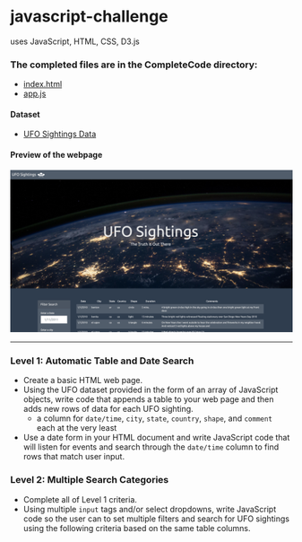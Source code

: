 # javascript-challenge
uses JavaScript, HTML, CSS, D3.js

### The completed files are in the CompleteCode directory: 
* [index.html](UFO-level-1_and_2/CompleteCode/index.html)
* [app.js](UFO-level-1_and_2/CompleteCode/static/js/app.js)
#### Dataset
* [UFO Sightings Data](UFO-level-1_and_2/CompleteCode/static/js/data.js)
#### Preview of the webpage
![preview](UFO-level-1_and_2/CompleteCode/static/images/preview.png)

- - -
### Level 1: Automatic Table and Date Search
* Create a basic HTML web page.
* Using the UFO dataset provided in the form of an array of JavaScript objects, write code that appends a table to your web page and then adds new rows of data for each UFO sighting.
  * a column for `date/time`, `city`, `state`, `country`, `shape`, and `comment` each at the very least
* Use a date form in your HTML document and write JavaScript code that will listen for events and search through the `date/time` column to find rows that match user input.


### Level 2: Multiple Search Categories
* Complete all of Level 1 criteria.
* Using multiple `input` tags and/or select dropdowns, write JavaScript code so the user can to set multiple filters and search for UFO sightings using the following criteria based on the same table columns.
